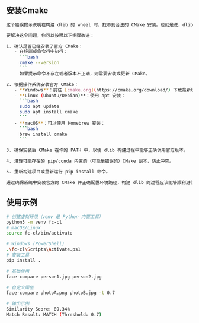 ## 安装Cmake
```sh
这个错误提示说明在构建 dlib 的 wheel 时，找不到合法的 CMake 安装。也就是说，dlib 在构建过程中依赖于 CMake，而你当前系统中可能没有安装官方的 CMake，或者安装的 CMake 存在问题（例如被 pip、conda 等非官方来源安装的版本覆盖）。

要解决这个问题，你可以按照以下步骤改进：

1. 确认是否已经安装了官方 CMake：
   - 在终端或命令行中执行：
     ```bash
     cmake --version
     ```
     如果提示命令不存在或者版本不正确，则需要安装或更新 CMake。

2. 根据操作系统安装官方 CMake：
   - **Windows**：前往 [cmake.org](https://cmake.org/download/) 下载最新版的 Windows 安装包，并确保在安装过程中选择“Add CMake to the system PATH”。
   - **Linux (Ubuntu/Debian)**：使用 apt 安装：
     ```bash
     sudo apt update
     sudo apt install cmake
     ```
   - **macOS**：可以使用 Homebrew 安装：
     ```bash
     brew install cmake
     ```

3. 确保安装后 CMake 在你的 PATH 中，以便 dlib 构建过程中能够正确调用官方版本。

4. 清理可能存在的 pip/conda 内置的（可能是错误的）CMake 副本，防止冲突。

5. 重新构建项目或重新运行 pip install 命令。

通过确保系统中安装官方的 CMake 并正确配置环境路径，构建 dlib 的过程应该能够顺利进行。
```

## 使用示例

```sh
# 创建虚拟环境（venv 是 Python 内置工具）
python3 -m venv fc-cl
# macOS/Linux
source fc-cl/bin/activate

# Windows (PowerShell)
.\fc-cl\Scripts\Activate.ps1
# 安装工具
pip install .

# 基础使用
face-compare person1.jpg person2.jpg

# 自定义阈值
face-compare photoA.png photoB.jpg -t 0.7

# 输出示例
Similarity Score: 89.34%
Match Result: MATCH (Threshold: 0.7)
```
